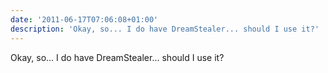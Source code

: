 ```yaml
---
date: '2011-06-17T07:06:08+01:00'
description: 'Okay, so... I do have DreamStealer... should I use it?'
---
```

Okay, so... I do have DreamStealer... should I use it?
